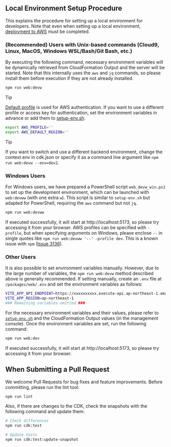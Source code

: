## Local Environment Setup Procedure

This explains the procedure for setting up a local environment for developers. Note that even when setting up a local environment, [deployment to AWS](/README.md#deployment) must be completed.

### (Recommended) Users with Unix-based commands (Cloud9, Linux, MacOS, Windows WSL/Bash/Git Bash, etc.)

By executing the following command, necessary environment variables will be dynamically retrieved from CloudFormation Output and the server will be started.
Note that this internally uses the `aws` and `jq` commands, so please install them before execution if they are not already installed.

```bash
npm run web:devw
```

> [!TIP]
> [Default profile](https://docs.aws.amazon.com/cli/latest/userguide/cli-configure-files.html#cli-configure-files-using-profiles) is used for AWS authentication.
> If you want to use a different profile or access key for authentication, set the environment variables in advance or add them to [setup-env.sh](/setup-env.sh).
> ```bash
> export AWS_PROFILE=''
> export AWS_DEFAULT_REGION=''
> ```

> [!TIP]
> If you want to switch and use a different backend environment, change the context.env in cdk.json or specify it as a command line argument like `npm run web:devw --env=dev2`.

### Windows Users

For Windows users, we have prepared a PowerShell script `web_devw_win.ps1` to set up the development environment, which can be launched with `web:devww` (with one extra `w`). This script is similar to `setup-env.sh` but adapted for PowerShell, requiring the `aws` command but not `jq`.

```bash
npm run web:devww
```

If executed successfully, it will start at http://localhost:5173, so please try accessing it from your browser. AWS profiles can be specified with `-profile`, but when specifying arguments on Windows, please enclose `--` in single quotes like `npm run web:devww '--' -profile dev`. This is a known issue with `npm` ([Issue 3136](https://github.com/npm/cli/issues/3136#issuecomment-2632044780)).

### Other Users

It is also possible to set environment variables manually. However, due to the large number of variables, the `npm run web:devw` method described above is generally recommended.
If setting manually, create an `.env` file at `/packages/web/.env` and set the environment variables as follows:

```bash
VITE_APP_API_ENDPOINT=https://xxxxxxxxxx.execute-api.ap-northeast-1.amazonaws.com/api/
VITE_APP_REGION=ap-northeast-1
### Remaining variables omitted ###
```

For the necessary environment variables and their values, please refer to [`setup-env.sh`](/setup-env.sh) and the CloudFormation Output values (in the management console).
Once the environment variables are set, run the following command:

```bash
npm run web:dev
```

If executed successfully, it will start at http://localhost:5173, so please try accessing it from your browser.

## When Submitting a Pull Request

We welcome Pull Requests for bug fixes and feature improvements. Before committing, please run the lint tool:

```bash
npm run lint
```

Also, if there are changes to the CDK, check the snapshots with the following command and update them:

```bash
# Check differences
npm run cdk:test

# Update tests
npm run cdk:test:update-snapshot
```
